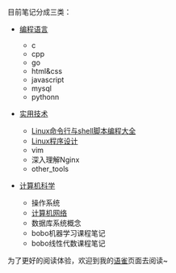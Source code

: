 目前笔记分成三类：

- [编程语言](https://github.com/LeoSirius/notes/tree/master/%E7%BC%96%E7%A8%8B%E8%AF%AD%E8%A8%80)
  - c
  - cpp
  - go
  - html&css
  - javascript
  - mysql
  - pythonn

- [实用技术](https://github.com/LeoSirius/notes/tree/master/%E5%AE%9E%E7%94%A8%E6%8A%80%E6%9C%AF)
  - [Linux命令行与shell脚本编程大全](https://www.yuque.com/leosirius/howv6m)
  - [Linux程序设计](https://www.yuque.com/leosirius/czuvh4)
  - vim
  - 深入理解Nginx
  - other_tools

- [计算机科学](https://github.com/LeoSirius/notes/tree/master/%E8%AE%A1%E7%AE%97%E6%9C%BA%E7%A7%91%E5%AD%A6)
  - 操作系统
  - [计算机网络](https://www.yuque.com/leosirius/vb3gpx)
  - 数据库系统概念
  - bobo机器学习课程笔记
  - bobo线性代数课程笔记

为了更好的阅读体验，欢迎到我的[语雀](https://www.yuque.com/leosirius)页面去阅读~
